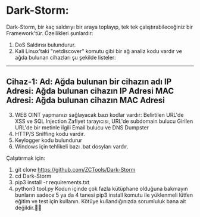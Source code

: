 # Dark-Storm:
Dark-Storm, bir kaç saldırıyı bir araya toplayıp, tek tek çalıştırabileceğiniz bir Framework'tür.
Özellikleri şunlardır:
1) DoS Saldırısı bulundurur.
2) Kali Linux'taki "netdiscover" komutu gibi bir ağ analiz kodu vardır
ve ağda bulunan cihazları şu şekilde listeler:
----------------------------------------------
Cihaz-1:
Ad: Ağda bulunan bir cihazın adı
IP Adresi: Ağda bulunan cihazın IP Adresi
MAC Adresi: Ağda bulunan cihazın MAC Adresi
-----------------------------------------------
3) WEB OINT yapmanızı sağlayacak bazı kodlar vardır:
Belirtilen URL'de XSS ve SQL Injection Zafiyet tarayıcısı,
URL'de subdomain bulucu
Girilen URL'de bir metinle ilgili Email bulucu
ve DNS Dumpster
4) HTTP/S Sniffing kodu vardır.
5) Keylogger kodu bulundurur
6) Windows için tehlikeli bazı .bat dosyları vardır.

Çalşıtırmak için:
1) git clone https://github.com/ZCTools/Dark-Storm
2) cd Dark-Storm
3) pip3 install -r requirements.txt
4) python3 tool.py
Kodun içinde çok fazla kütüphane olduğuna bakmayın bunların sadece 5 ya da 4 tanesi
pip3 install komutu ile yüklenmeli
lütfen eğitim ve test için kullanın. Kötüye kullandığınızda sorumluluk bana ait değildir.🙏🏻
